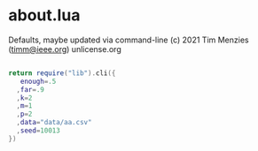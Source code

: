 
# about.lua 


Defaults, maybe updated via command-line
(c) 2021 Tim Menzies (timm@ieee.org) unlicense.org

```lua

return require("lib").cli({
   enough=.5
  ,far=.9
  ,k=2
  ,m=1
  ,p=2
  ,data="data/aa.csv"
  ,seed=10013
})
```

